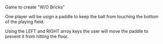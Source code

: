 Game to create "W/O Bricks"

One player will be usign a paddle to keep the ball from touching the bottom of the playing field.

Using the LEFT and RIGHT arroy keys the user will move the paddle to prevent it from hitting the floor.
